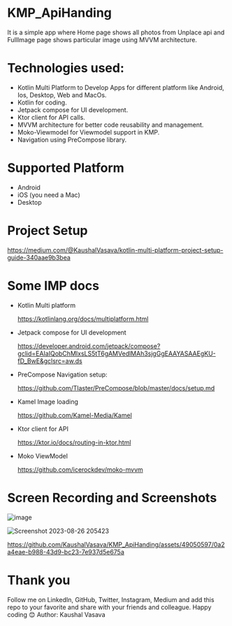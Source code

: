 # KMP_ApiHanding
It is a simple app where Home page shows all photos from Unplace api and FullImage page shows particular image using MVVM architecture.

# Technologies used:
- Kotlin Multi Platform to Develop Apps for different platform like Android, Ios, Desktop, Web and MacOs.
- Kotlin for coding.
- Jetpack compose for UI development.
- Ktor client for API calls.
- MVVM architecture for better code reusability and management.
- Moko-Viewmodel for Viewmodel support in KMP.
- Navigation using PreCompose library.

# Supported Platform
- Android
- iOS (you need a Mac) 
- Desktop

# Project Setup
 https://medium.com/@KaushalVasava/kotlin-multi-platform-project-setup-guide-340aae9b3bea
# Some IMP docs
- Kotlin Multi platform

  https://kotlinlang.org/docs/multiplatform.html

- Jetpack compose for UI development
 
  https://developer.android.com/jetpack/compose?gclid=EAIaIQobChMIxsLS5tT6gAMVedlMAh3sjgGgEAAYASAAEgKU-fD_BwE&gclsrc=aw.ds  
- PreCompose Navigation setup:

  https://github.com/Tlaster/PreCompose/blob/master/docs/setup.md

- Kamel Image loading

  https://github.com/Kamel-Media/Kamel

- Ktor client for API

  https://ktor.io/docs/routing-in-ktor.html

- Moko ViewModel

  https://github.com/icerockdev/moko-mvvm

# Screen Recording and Screenshots
![image](https://github.com/KaushalVasava/KMP_ApiHanding/assets/49050597/06ea0eed-f315-4408-ba98-4adcf403af6a)

![Screenshot 2023-08-26 205423](https://github.com/KaushalVasava/KMP_ApiHanding/assets/49050597/0101edc7-b32b-40ef-8998-78f188a70a38)


https://github.com/KaushalVasava/KMP_ApiHanding/assets/49050597/0a2a4eae-b988-43d9-bc23-7e937d5e675a


# Thank you
Follow me on LinkedIn, GitHub, Twitter, Instagram, Medium and add this repo to your favorite and share with your friends and colleague.
Happy coding 😊
Author: Kaushal Vasava






